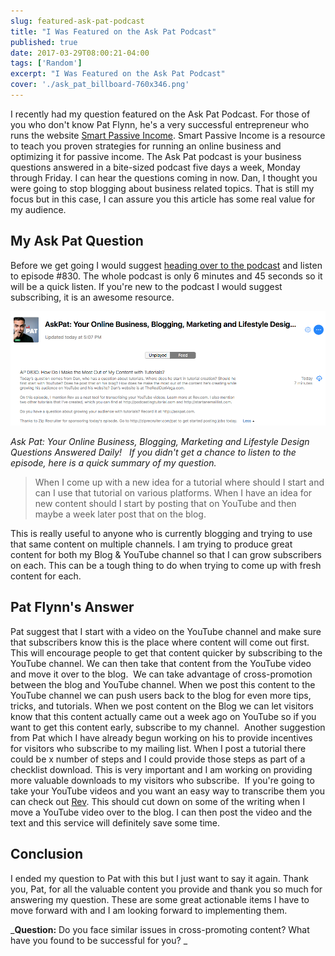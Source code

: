 ```yaml
---
slug: featured-ask-pat-podcast
title: "I Was Featured on the Ask Pat Podcast"
published: true
date: 2017-03-29T08:00:21-04:00
tags: ['Random']
excerpt: "I Was Featured on the Ask Pat Podcast"
cover: './ask_pat_billboard-760x346.png'
---
```


I recently had my question featured on the Ask Pat Podcast. For those of you who don't know Pat Flynn, he's a very successful entrepreneur who runs the website [Smart Passive Income](https://www.smartpassiveincome.com). Smart Passive Income is a resource to teach you proven strategies for running an online business and optimizing it for passive income. The Ask Pat podcast is your business questions answered in a bite-sized podcast five days a week, Monday through Friday. I can hear the questions coming in now. Dan, I thought you were going to stop blogging about business related topics. That is still my focus but in this case, I can assure you this article has some real value for my audience.  

## My Ask Pat Question

Before we get going I would suggest [heading over to the podcast](https://www.smartpassiveincome.com/ask-pat/) and listen to episode #830. The whole podcast is only 6 minutes and 45 seconds so it will be a quick listen. If you're new to the podcast I would suggest subscribing, it is an awesome resource.  

![Ask Pat](./ask_pat_podcast.png)
 
*Ask Pat: Your Online Business, Blogging, Marketing and Lifestyle Design Questions Answered Daily!   If you didn't get a chance to listen to the episode, here is a quick summary of my question.*

> When I come up with a new idea for a tutorial where should I start and can I use that tutorial on various platforms. When I have an idea for new content should I start by posting that on YouTube and then maybe a week later post that on the blog.

This is really useful to anyone who is currently blogging and trying to use that same content on multiple channels. I am trying to produce great content for both my Blog & YouTube channel so that I can grow subscribers on each. This can be a tough thing to do when trying to come up with fresh content for each. 

## Pat Flynn's Answer

Pat suggest that I start with a video on the YouTube channel and make sure that subscribers know this is the place where content will come out first. This will encourage people to get that content quicker by subscribing to the YouTube channel. We can then take that content from the YouTube video and move it over to the blog.  We can take advantage of cross-promotion between the blog and YouTube channel. When we post this content to the YouTube channel we can push users back to the blog for even more tips, tricks, and tutorials. When we post content on the Blog we can let visitors know that this content actually came out a week ago on YouTube so if you want to get this content early, subscribe to my channel.  Another suggestion from Pat which I have already begun working on his to provide incentives for visitors who subscribe to my mailing list. When I post a tutorial there could be x number of steps and I could provide those steps as part of a checklist download. This is very important and I am working on providing more valuable downloads to my visitors who subscribe.  If you're going to take your YouTube videos and you want an easy way to transcribe them you can check out [Rev](https://www.rev.com/). This should cut down on some of the writing when I move a YouTube video over to the blog. I can then post the video and the text and this service will definitely save some time. 

## Conclusion

I ended my question to Pat with this but I just want to say it again. Thank you, Pat, for all the valuable content you provide and thank you so much for answering my question. These are some great actionable items I have to move forward with and I am looking forward to implementing them.  

_**Question:** Do you face similar issues in cross-promoting content? What have you found to be successful for you? _